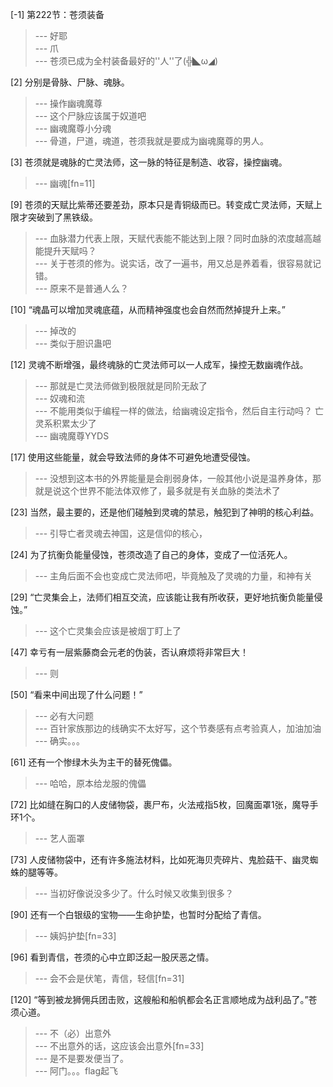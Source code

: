 
[-1] 第222节：苍须装备
>--- 好耶<br>
>--- 爪<br>
>--- 苍须已成为全村装备最好的''人''了(╬◣ω◢)<br>

[2] 分别是骨脉、尸脉、魂脉。
>--- 操作幽魂魔尊<br>
>--- 这个尸脉应该属于奴道吧<br>
>--- 幽魂魔尊小分魂<br>
>--- 骨道，尸道，魂道，苍须我就是要成为幽魂魔尊的男人。<br>

[3] 苍须就是魂脉的亡灵法师，这一脉的特征是制造、收容，操控幽魂。
>--- 幽魂[fn=11]<br>

[9] 苍须的天赋比紫蒂还要差劲，原本只是青铜级而已。转变成亡灵法师，天赋上限才突破到了黑铁级。
>--- 血脉潜力代表上限，天赋代表能不能达到上限？同时血脉的浓度越高越能提升天赋吗？<br>
>--- 关于苍须的修为。说实话，改了一遍书，用又总是养着看，很容易就记错。<br>
>--- 原来不是普通人么？<br>

[10] “魂晶可以增加灵魂底蕴，从而精神强度也会自然而然掉提升上来。”
>--- 掉改的<br>
>--- 类似于胆识蛊吧<br>

[12] 灵魂不断增强，最终魂脉的亡灵法师可以一人成军，操控无数幽魂作战。
>--- 那就是亡灵法师做到极限就是同阶无敌了<br>
>--- 奴魂和流<br>
>--- 不能用类似于编程一样的做法，给幽魂设定指令，然后自主行动吗？
亡灵系积累太少了<br>
>--- 幽魂魔尊YYDS<br>

[17] 使用这些能量，就会导致法师的身体不可避免地遭受侵蚀。
>--- 没想到这本书的外界能量是会削弱身体，一般其他小说是温养身体，那就是说这个世界不能法体双修了，最多就是有关血脉的类法术了<br>

[23] 当然，最主要的，还是他们碰触到灵魂的禁忌，触犯到了神明的核心利益。
>--- 引导亡者灵魂去神国，这是信仰的核心，<br>

[24] 为了抗衡负能量侵蚀，苍须改造了自己的身体，变成了一位活死人。
>--- 主角后面不会也变成亡灵法师吧，毕竟触及了灵魂的力量，和神有关<br>

[29] “亡灵集会上，法师们相互交流，应该能让我有所收获，更好地抗衡负能量侵蚀。”
>--- 这个亡灵集会应该是被烟丁盯上了<br>

[47] 幸亏有一层紫藤商会元老的伪装，否认麻烦将非常巨大！
>--- 则<br>

[50] “看来中间出现了什么问题！”
>--- 必有大问题<br>
>--- 百针家族那边的线确实不太好写，这个节奏感有点考验真人，加油加油<br>
>--- 确实。。。<br>

[61] 还有一个惨绿木头为主干的替死傀儡。
>--- 哈哈，原本给龙服的傀儡<br>

[72] 比如缝在胸口的人皮储物袋，裹尸布，火法戒指5枚，回魔面罩1张，魔导手环1个。
>--- 艺人面罩<br>

[73] 人皮储物袋中，还有许多施法材料，比如死海贝壳碎片、鬼脸菇干、幽灵蜘蛛的腿等等。
>--- 当初好像说没多少了。什么时候又收集到很多？<br>

[90] 还有一个白银级的宝物——生命护垫，也暂时分配给了青信。
>--- 姨妈护垫[fn=33]<br>

[96] 看到青信，苍须的心中立即泛起一股厌恶之情。
>--- 会不会是伏笔，青信，轻信[fn=31]<br>

[120] “等到被龙狮佣兵团击败，这艘船和船帆都会名正言顺地成为战利品了。”苍须心道。
>--- 不（必）出意外<br>
>--- 不出意外的话，这应该会出意外[fn=33]<br>
>--- 是不是要发便当了。<br>
>--- 阿门。。。flag起飞<br>
